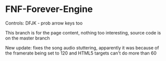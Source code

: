 # FNF-Forever-Engine

Controls: DFJK - prob arrow keys too

This branch is for the page content, nothing too interesting, source code is on the master branch 

New update: fixes the song audio stuttering, apparently it was because of the framerate being set to 120 and HTML5 targets can't do more than 60